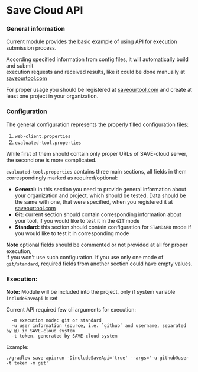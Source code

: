# Save Cloud API

### General information

Current module provides the basic example of using API for execution submission process.

According specified information from config files, it will automatically build and submit\
execution requests and received results, like it could be done manually at [saveourtool.com](https://saveourtool.com/)

For proper usage you should be registered at [saveourtool.com](https://saveourtool.com/)
and create at least one project in your organization.

### Configuration

The general configuration represents the properly filled configuration files:
1) `web-client.properties` 
2) `evaluated-tool.properties`

While first of them should contain only proper URLs of SAVE-cloud server, the
second one is more complicated.

`evaluated-tool.properties` contains three main sections, all fields in them correspondingly
marked as required/optional:

* **General:** in this section you need to provide general information about
  your organization and project, which should be tested. Data should be the same
  with one, that were
  specified, when you registered it at [saveourtool.com](https://saveourtool.com/)
* **Git:** current section should contain corresponding information about your tool,
  if you would like to test it in the `GIT` mode
* **Standard:** this section should contain configuration for `STANDARD` mode
  if you would like to test it in corresponding mode
  
**Note** optional fields should be commented or not provided at all for proper execution,\
if you won't use such configuration. If you use only one mode of `git/standard`,
required fields from another section could have empty values.

### Execution:

**Note:** Module will be included into the project, only if system variable `includeSaveApi` is set

Current API required few cli arguments for execution:
```
  -m execution mode: git or standard
  -u user information (source, i.e. `github` and username, separated by @) in SAVE-cloud system
  -t token, generated by SAVE-cloud system
```

Example:

    ./gradlew save-api:run -DincludeSaveApi='true' --args='-u github@user -t token -m git'